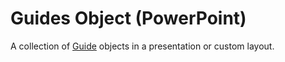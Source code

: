 
# Guides Object (PowerPoint)

A collection of  [Guide](022d5d3f-d840-2699-bcff-6b0b530034fd.md) objects in a presentation or custom layout.

